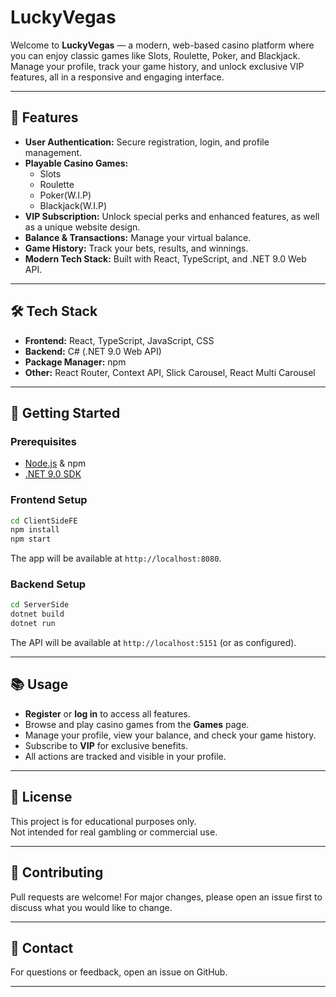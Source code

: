 # LuckyVegas

Welcome to **LuckyVegas** — a modern, web-based casino platform where you can enjoy classic games like Slots, Roulette, Poker, and Blackjack. Manage your profile, track your game history, and unlock exclusive VIP features, all in a responsive and engaging interface.

---

## 🎲 Features

- **User Authentication:** Secure registration, login, and profile management.
- **Playable Casino Games:**  
  - Slots  
  - Roulette  
  - Poker(W.I.P)  
  - Blackjack(W.I.P)
- **VIP Subscription:** Unlock special perks and enhanced features, as well as a unique website design.
- **Balance & Transactions:** Manage your virtual balance.
- **Game History:** Track your bets, results, and winnings.
- **Modern Tech Stack:** Built with React, TypeScript, and .NET 9.0 Web API.

---

## 🛠️ Tech Stack

- **Frontend:** React, TypeScript, JavaScript, CSS
- **Backend:** C# (.NET 9.0 Web API)
- **Package Manager:** npm
- **Other:** React Router, Context API, Slick Carousel, React Multi Carousel

---

## 🚀 Getting Started

### Prerequisites

- [Node.js](https://nodejs.org/) & npm
- [.NET 9.0 SDK](https://dotnet.microsoft.com/en-us/download/dotnet/9.0)

### Frontend Setup

```bash
cd ClientSideFE
npm install
npm start
```

The app will be available at `http://localhost:8080`.

### Backend Setup

```bash
cd ServerSide
dotnet build
dotnet run
```

The API will be available at `http://localhost:5151` (or as configured).

---


## 📚 Usage

- **Register** or **log in** to access all features.
- Browse and play casino games from the **Games** page.
- Manage your profile, view your balance, and check your game history.
- Subscribe to **VIP** for exclusive benefits.
- All actions are tracked and visible in your profile.

---

## 📝 License

This project is for educational purposes only.  
Not intended for real gambling or commercial use.

---

## 🤝 Contributing

Pull requests are welcome! For major changes, please open an issue first to discuss what you would like to change.

---

## 📣 Contact

For questions or feedback, open an issue on GitHub.

---
